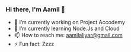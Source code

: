 ### Hi there, I'm Aamil 👋

- 🔭 I’m currently working on Project Accodemy
- 🌱 I’m currently learning Node.Js and Cloud
- 📫 How to reach me: aamilaliyar@gmail.com
- ⚡ Fun fact: Zzzz
